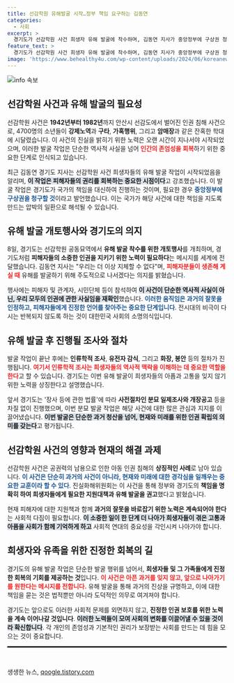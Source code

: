 ```yaml
---
title: 선감학원 유해발굴 시작…정부 책임 요구하는 김동연
categories:
  - 사회
excerpt: >
  경기도가 선감학원 사건 희생자 유해 발굴에 착수하며, 김동연 지사가 중앙정부에 구상권 청구 의사를 밝혔다. 피해자의 인권을 되찾기 위한 발굴 작업이 본격적으로 시작된다.
feature_text: >
  경기도가 선감학원 사건 희생자 유해 발굴에 착수하며, 김동연 지사가 중앙정부에 구상권 청구 의사를 밝혔다. 피해자의 인권을 되찾기 위한 발굴 작업이 본격적으로 시작된다.
image: 'https://www.behealthy4u.com/wp-content/uploads/2024/06/koreanews.jpg'
---
```


<p><img src="https://www.behealthy4u.com/wp-content/uploads/2024/06/koreanews.jpg" alt="info 속보" /></p>

<h2 data-ke-size="size26">선감학원 사건과 유해 발굴의 필요성</h2>

<p data-ke-size="size16">선감학원 사건은 <b>1942년부터 1982년</b>까지 안산시 선감도에서 벌어진 인권 침해 사건으로, 4700명의 소년들이 <b>강제노역</b>과 <b>구타</b>, <b>가혹행위</b>, 그리고 <b>암매장</b>과 같은 잔혹한 학대에 시달렸습니다. 이 사건의 진실을 밝히기 위한 노력은 오랜 시간이 지나서야 시작되었으며, 이러한 발굴 작업은 단순한 역사적 사실을 넘어 <b><span style="color: #ee2323;">인간의 존엄성을 회복</span></b>하기 위한 중요한 단계로 인식되고 있습니다. </p>

<p data-ke-size="size16">최근 김동연 경기도 지사는 선감학원 사건 희생자들의 유해 발굴 작업이 시작되었음을 알리며, <b><span style="background-color: #21538527;">이 작업은 피해자들의 권리를 회복하는 중요한 시점이다</span></b>고 강조했습니다. 이 발굴 작업은 경기도가 국가의 책임을 대신하여 진행하는 것이며, 필요한 경우 <b><span style="color: #1a5490;">중앙정부에 구상권을 청구할 것</span></b>이라고 발언했습니다. 이는 국가가 해당 사건에 대한 책임을 지도록 만드는 압박의 일환으로 해석될 수 있습니다.</p>

<h2 data-ke-size="size26">유해 발굴 개토행사와 경기도의 의지</h2>

<p data-ke-size="size16">8일, 경기도는 선감학원 공동묘역에서 <b>유해 발굴 착수를 위한 개토행사</b>를 개최하며, 경기도처럼 <b>피해자들의 소중한 인권을 지키기 위한 노력이 필요하다</b>는 메시지를 세계에 전달했습니다. 김동연 지사는 "우리는 더 이상 지체할 수 없다"며, <b><span style="color: #ee2323;">피해자분들이 생존해 계실 때</span></b> 유해를 발굴하기 위해 주도적으로 나서겠다는 의지를 밝혔습니다. </p>

<p data-ke-size="size16">행사에는 피해자 및 관계자, 시민단체 등이 참석하여 <b><span style="background-color: #21538527;">이 사건이 단순한 역사적 사실이 아닌, 우리 모두의 인권에 관한 사실임을 재확인</span></b>했습니다. <b><span style="color: #1a5490;">이러한 움직임은 과거의 잘못을 인정하고, 피해자들에게 진정한 언어를 찾아주는 중요한 단계입니다</span></b>. 전시대의 비극이 다시는 반복되지 않도록 하는 것이 대한민국 사회의 소명의식입니다.</p>

<h2 data-ke-size="size26">유해 발굴 후 진행될 조사와 절차</h2>

<p data-ke-size="size16">발굴 작업이 끝난 후에는 <b>인류학적 조사</b>, <b>유전자 감식</b>, 그리고 <b>화장, 봉안</b> 등의 절차가 진행됩니다. <b><span style="color: #ee2323;">여기서 인류학적 조사는 희생자들의 역사적 맥락을 이해하는 데 중요한 역할을 한다</span></b>고 할 수 있습니다. 경기도는 이번 유해 발굴이 희생자들의 아픔과 고통을 잊지 않기 위한 노력을 상징한다고 설명했습니다.</p>

<p data-ke-size="size16">앞서 경기도는 '장사 등에 관한 법률'에 따라 <b>사전절차인 분묘 일제조사와 개장공고</b> 등을 차질 없이 진행했으며, 이번 분묘 발굴 작업은 해당 사건에 대한 많은 관심과 지지를 이끌어냈습니다. <b><span style="background-color: #21538527;">이번 발굴은 단순한 과거 청산을 넘어, 현재와 미래를 위한 인권 확립의 의미를 갖는다</span></b>고 평가됩니다.</p>

<h2 data-ke-size="size26">선감학원 사건의 영향과 현재의 해결 과제</h2>

<p data-ke-size="size16">선감학원 사건은 공권력의 남용으로 인한 아동 인권 침해의 <b>상징적인 사례</b>로 남아 있습니다. <b><span style="color: #1a5490;">이 사건은 단순히 과거의 사건이 아니라, 현재와 미래에 대한 경각심을 일깨우는 중요한 교훈이라 할 수 있다</span></b>. 진실화해위원회는 이 사건을 통해 정부와 경기도의 <b>책임을 명확히 하여 희생자들에게 필요한 지원대책과 유해 발굴을 권고</b>했다고 밝혔습니다.</p>

<p data-ke-size="size16">현재 피해자에 대한 지원책과 함께 <b>과거의 잘못을 바로잡기 위한 노력은 계속되어야 한다</b>는 사회적 다짐이 필요합니다. <b><span style="background-color: #21538527;">이 소중한 일이 한 단계 더 나아가 희생자들이 겪은 고통과 아픔을 사회가 함께 기억하게 하고</span></b> 사회적 연대의 중요성을 각인시켜 나아가야 합니다.</p>

<h2 data-ke-size="size26">희생자와 유족을 위한 진정한 회복의 길</h2>

<p data-ke-size="size16">경기도의 유해 발굴 작업은 단순한 발굴 행위를 넘어서, <b>희생자들 및 그 가족들에게 진정한 회복의 기회를 제공하는 것</b>입니다. <b><span style="color: #ee2323;">이 사건은 아픈 과거를 잊지 않고, 앞으로 나아가기를 원한다는 메시지를 전합니다.</span></b> 유해 발굴을 통해 과거의 진상을 규명하고, 이에 대한 책임을 묻는 것은 법적뿐만 아니라 도덕적인 의무로 여겨져야 합니다.</p>

<p data-ke-size="size16">경기도는 앞으로도 이러한 사회적 문제를 외면하지 않고, <b>진정한 인권 보호를 위한 노력을 계속 이어나갈 것입니다</b>. <b><span style="background-color: #21538527;">이러한 노력들이 모여 사회의 변화를 이끌어낼 수 있을 것이라 확신합니다</span></b>. 각 개인의 존엄성과 기본적인 권리가 보장받는 사회를 만드는 데 힘을 모으는 것이 중요합니다.</p>

<hr style="height: 3px; border: none; background-color: #000;">

<p data-ke-size="size16">&nbsp;</p>
생생한 뉴스, <a href="https://qoogle.tistory.com" rel="dofollow">qoogle.tistory.com</a>


